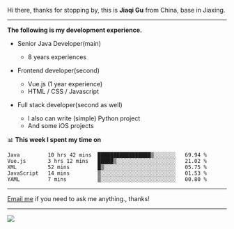 Hi there, thanks for stopping by, this is **Jiaqi Gu** from China, base in Jiaxing.

---

**The following is my development experience.**

- Senior Java Developer(main)
  - 8 years experiences

- Frontend developer(second)
  - Vue.js (1 year experience)
  - HTML / CSS / Javascript
  
- Full stack developer(second as well)
  - I also can write (simple) Python project
  - And some iOS projects

📊 **This week I spent my time on**
<!--START_SECTION:waka-->
```text
Java         10 hrs 42 mins  █████████████████▒░░░░░░░   69.94 % 
Vue.js       3 hrs 12 mins   █████▒░░░░░░░░░░░░░░░░░░░   21.02 % 
XML          52 mins         █▒░░░░░░░░░░░░░░░░░░░░░░░   05.75 % 
JavaScript   14 mins         ▒░░░░░░░░░░░░░░░░░░░░░░░░   01.53 % 
YAML         7 mins          ▒░░░░░░░░░░░░░░░░░░░░░░░░   00.80 % 
```
<!--END_SECTION:waka-->

---

[Email me](mailto:droidqw@gmail.com?subject=Hiring_from_GitHub) if you need to ask me anything., thanks!

---

![]( https://visitor-badge.glitch.me/badge?page_id=githubgujiaqi)
